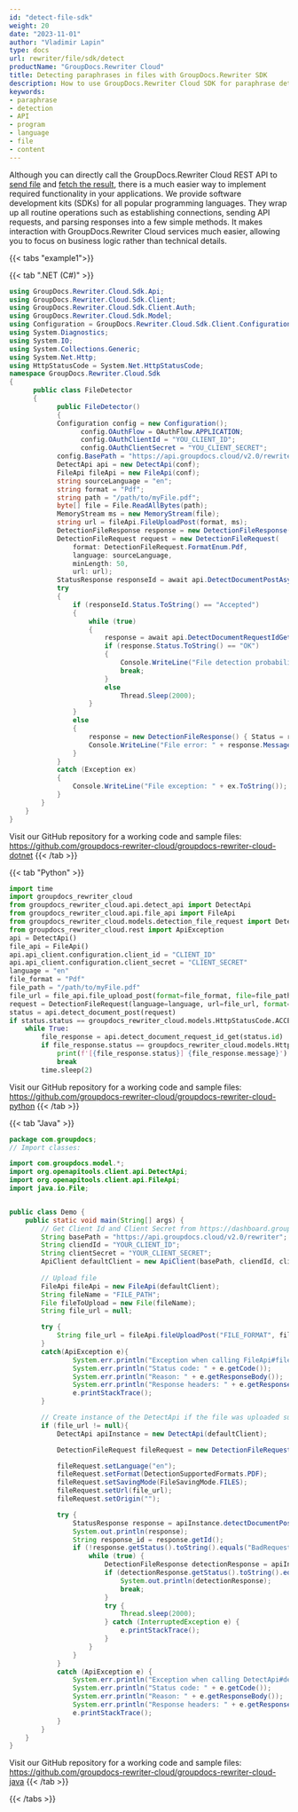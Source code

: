 ```yaml
---
id: "detect-file-sdk"
weight: 20
date: "2023-11-01"
author: "Vladimir Lapin"
type: docs
url: rewriter/file/sdk/detect
productName: "GroupDocs.Rewriter Cloud"
title: Detecting paraphrases in files with GroupDocs.Rewriter SDK
description: How to use GroupDocs.Rewriter Cloud SDK for paraphrase detection in files.
keywords:
- paraphrase
- detection
- API
- program
- language
- file
- content
---
```


Although you can directly call the GroupDocs.Rewriter Cloud REST API to [send file](/rewriter/file/request/) and [fetch the result](/rewriter/file/fetch/), there is a much easier way to implement required functionality in your applications. We provide software development kits (SDKs) for all popular programming languages. They wrap up all routine operations such as establishing connections, sending API requests, and parsing responses into a few simple methods. It makes interaction with GroupDocs.Rewriter Cloud services much easier, allowing you to focus on business logic rather than technical details.

{{< tabs "example1">}}

{{< tab ".NET (C#)" >}}

```csharp
using GroupDocs.Rewriter.Cloud.Sdk.Api;
using GroupDocs.Rewriter.Cloud.Sdk.Client;
using GroupDocs.Rewriter.Cloud.Sdk.Client.Auth;
using GroupDocs.Rewriter.Cloud.Sdk.Model;
using Configuration = GroupDocs.Rewriter.Cloud.Sdk.Client.Configuration;
using System.Diagnostics;
using System.IO;
using System.Collections.Generic;
using System.Net.Http;
using HttpStatusCode = System.Net.HttpStatusCode;
namespace GroupDocs.Rewriter.Cloud.Sdk
{
	  public class FileDetector
	  {
		    public FileDetector()
		    {
            Configuration config = new Configuration();
			      config.OAuthFlow = OAuthFlow.APPLICATION;
			      config.OAuthClientId = "YOU_CLIENT_ID";
			      config.OAuthClientSecret = "YOU_CLIENT_SECRET";
            config.BasePath = "https://api.groupdocs.cloud/v2.0/rewriter";
            DetectApi api = new DetectApi(conf);
            FileApi fileApi = new FileApi(conf);
            string sourceLanguage = "en";
            string format = "Pdf";
            string path = "/path/to/myFile.pdf";
            byte[] file = File.ReadAllBytes(path);
            MemoryStream ms = new MemoryStream(file);
            string url = fileApi.FileUploadPost(format, ms);
            DetectionFileResponse response = new DetectionFileResponse();
            DetectionFileRequest request = new DetectionFileRequest(
                format: DetectionFileRequest.FormatEnum.Pdf,
                language: sourceLanguage,
                minLength: 50,
                url: url);
            StatusResponse responseId = await api.DetectDocumentPostAsync(request);
            try
            {
                if (responseId.Status.ToString() == "Accepted")
                {
                    while (true)
                    {
                        response = await api.DetectDocumentRequestIdGetAsync(responseId.Id);
                        if (response.Status.ToString() == "OK")
                        {
                            Console.WriteLine("File detection probability: " + response.Probability);
                            break;
                        }
                        else
                            Thread.Sleep(2000);
                    }
                }
                else
                {
                    response = new DetectionFileResponse() { Status = responseId.Status, Message = responseId.Message };
                    Console.WriteLine("File error: " + response.Message);
                }
            }
            catch (Exception ex)
            {
                Console.WriteLine("File exception: " + ex.ToString());
            }                
        }
    }
}
```
Visit our GitHub repository for a working code and sample files: https://github.com/groupdocs-rewriter-cloud/groupdocs-rewriter-cloud-dotnet
{{< /tab >}}

{{< tab "Python" >}}

```python
import time
import groupdocs_rewriter_cloud
from groupdocs_rewriter_cloud.api.detect_api import DetectApi
from groupdocs_rewriter_cloud.api.file_api import FileApi
from groupdocs_rewriter_cloud.models.detection_file_request import DetectionSupportedFormats, DetectionFileRequest
from groupdocs_rewriter_cloud.rest import ApiException
api = DetectApi()
file_api = FileApi()
api.api_client.configuration.client_id = "CLIENT_ID"
api.api_client.configuration.client_secret = "CLIENT_SECRET"
language = "en"
file_format = "Pdf"
file_path = "/path/to/myFile.pdf"
file_url = file_api.file_upload_post(format=file_format, file=file_path)
request = DetectionFileRequest(language=language, url=file_url, format=DetectionSupportedFormats.PDF)
status = api.detect_document_post(request)
if status.status == groupdocs_rewriter_cloud.models.HttpStatusCode.ACCEPTED:
    while True:
        file_response = api.detect_document_request_id_get(status.id)
        if file_response.status == groupdocs_rewriter_cloud.models.HttpStatusCode.OK:
            print(f'[{file_response.status}] {file_response.message}')
            break
        time.sleep(2)
```
Visit our GitHub repository for a working code and sample files: https://github.com/groupdocs-rewriter-cloud/groupdocs-rewriter-cloud-python
{{< /tab >}}

{{< tab "Java" >}}

```java
package com.groupdocs;
// Import classes:

import com.groupdocs.model.*;
import org.openapitools.client.api.DetectApi;
import org.openapitools.client.api.FileApi;
import java.io.File;


public class Demo {
    public static void main(String[] args) {
        // Get Client Id and Client Secret from https://dashboard.groupdocs.cloud
        String basePath = "https://api.groupdocs.cloud/v2.0/rewriter";
        String cliendId = "YOUR_CLIENT_ID";
        String clientSecret = "YOUR_CLIENT_SECRET";
        ApiClient defaultClient = new ApiClient(basePath, cliendId, clientSecret, null);
        
        // Upload file
        FileApi fileApi = new FileApi(defaultClient);
        String fileName = "FILE_PATH";
        File fileToUpload = new File(fileName);
        String file_url = null;

        try {
            String file_url = fileApi.fileUploadPost("FILE_FORMAT", fileToUpload);
        }
        catch(ApiException e){
                System.err.println("Exception when calling FileApi#fileUploadPost");
                System.err.println("Status code: " + e.getCode());
                System.err.println("Reason: " + e.getResponseBody());
                System.err.println("Response headers: " + e.getResponseHeaders());
                e.printStackTrace();
        }      

        // Create instance of the DetectApi if the file was uploaded successfully
        if (file_url != null){
            DetectApi apiInstance = new DetectApi(defaultClient);

            DetectionFileRequest fileRequest = new DetectionFileRequest();

            fileRequest.setLanguage("en");
            fileRequest.setFormat(DetectionSupportedFormats.PDF);
            fileRequest.setSavingMode(FileSavingMode.FILES);
            fileRequest.setUrl(file_url);
            fileRequest.setOrigin("");

            try {
                StatusResponse response = apiInstance.detectDocumentPost(fileRequest);
                System.out.println(response);
                String response_id = response.getId();
                if (!response.getStatus().toString().equals("BadRequest")) {
                    while (true) {
                        DetectionFileResponse detectionResponse = apiInstance.detectDocumentRequestIdGet(response_id);
                        if (detectionResponse.getStatus().toString().equals("OK")) {
                            System.out.println(detectionResponse);
                            break;
                        }
                        try {
                            Thread.sleep(2000);
                        } catch (InterruptedException e) {
                            e.printStackTrace();
                        }
                    }
                }
            }
            catch (ApiException e) {
                System.err.println("Exception when calling DetectApi#detectDocumentPost");
                System.err.println("Status code: " + e.getCode());
                System.err.println("Reason: " + e.getResponseBody());
                System.err.println("Response headers: " + e.getResponseHeaders());
                e.printStackTrace();
            }
        }
    }
}
```
Visit our GitHub repository for a working code and sample files: https://github.com/groupdocs-rewriter-cloud/groupdocs-rewriter-cloud-java
{{< /tab >}}

{{< /tabs >}}
